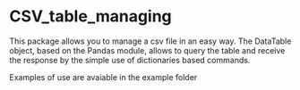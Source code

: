# CSV_table_managing
This package allows you to manage a csv file in an easy way. The DataTable object, based on the Pandas module, allows to query the table and receive the response by the simple use of dictionaries based commands.
 
Examples of use are avaiable in the example folder
